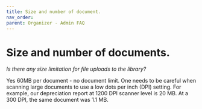 ```yaml
---
title: Size and number of document.
nav_order: 
parent: Organizer - Admin FAQ
---
```

# Size and number of documents.

*Is there any size limitation for file uploads to the library?*

Yes 60MB per document - no document limit.  One needs to be careful when scanning large documents to use a low dots per inch (DPI) setting.  For example, our depreciation report at 1200 DPI scanner level is 20 MB.   At a 300 DPI, the same document was 1.1 MB.
